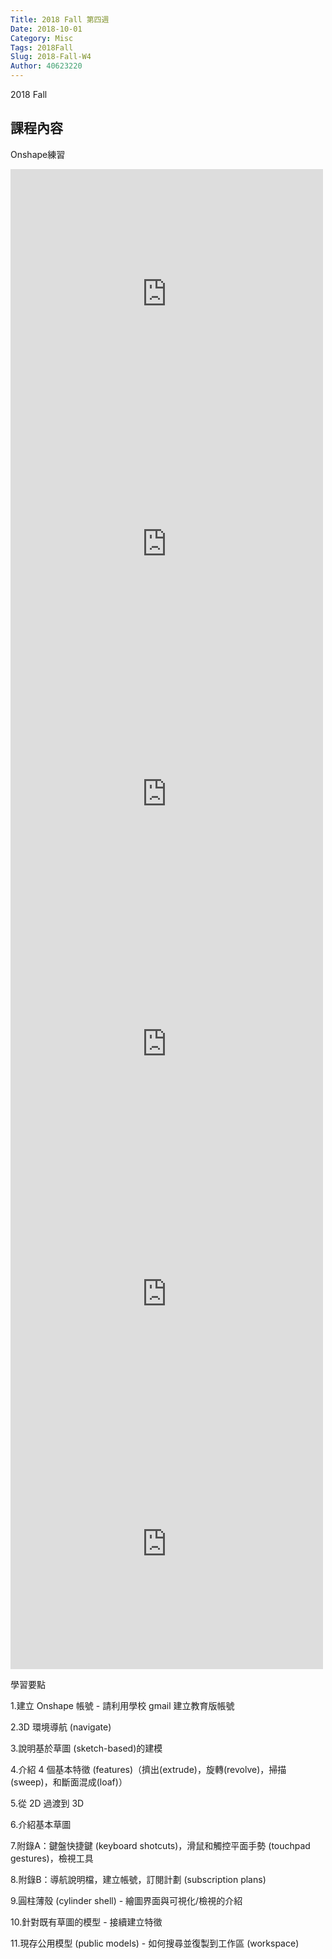 ```yaml
---
Title: 2018 Fall 第四週
Date: 2018-10-01
Category: Misc
Tags: 2018Fall
Slug: 2018-Fall-W4
Author: 40623220
---
```


2018 Fall 

<!-- PELICAN_END_SUMMARY -->

課程內容
----

Onshape練習

<iframe width="500" height="400" src="https://www.youtube.com/embed/5UJuiri9nBw" frameborder="0" allow="autoplay; encrypted-media" allowfullscreen></iframe>

<iframe width="500" height="400" src="https://www.youtube.com/embed/5MlgmY6PrS8" frameborder="0" allow="autoplay; encrypted-media" allowfullscreen></iframe>

<iframe width="500" height="400" src="https://www.youtube.com/embed/FOstjxtBwFk" frameborder="0" allow="autoplay; encrypted-media" allowfullscreen></iframe>

<iframe width="500" height="400" src="https://www.youtube.com/embed/TA9Aar_Sdjg" frameborder="0" allow="autoplay; encrypted-media" allowfullscreen></iframe>

<iframe width="500" height="400" src="https://www.youtube.com/embed/pJyBMz8-SAA" frameborder="0" allow="autoplay; encrypted-media" allowfullscreen></iframe>

<iframe width="500" height="400" src="https://www.youtube.com/embed/jxzjNqIZMBU" frameborder="0" allow="autoplay; encrypted-media" allowfullscreen></iframe>

學習要點

1.建立 Onshape 帳號 - 請利用學校 gmail 建立教育版帳號

2.3D 環境導航 (navigate)

3.說明基於草圖 (sketch-based)的建模

4.介紹 4 個基本特徵 (features)（擠出(extrude)，旋轉(revolve)，掃描(sweep)，和斷面混成(loaf)）

5.從 2D 過渡到 3D

6.介紹基本草圖

7.附錄A：鍵盤快捷鍵 (keyboard shotcuts)，滑鼠和觸控平面手勢 (touchpad gestures)，檢視工具

8.附錄B：導航說明檔，建立帳號，訂閱計劃 (subscription plans)

9.圓柱薄殼 (cylinder shell) - 繪圖界面與可視化/檢視的介紹

10.針對既有草圖的模型 - 接續建立特徵

11.現存公用模型 (public models) - 如何搜尋並復製到工作區 (workspace)

